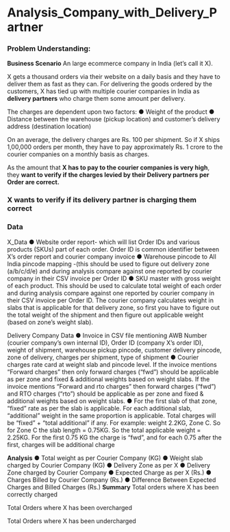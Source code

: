 # Analysis_Company_with_Delivery_Partner
### **Problem Understanding:**
**Business Scenario**
An large ecommerce company in India (let’s call it X).

X gets a thousand orders via their website on a daily basis and they have to deliver them as fast
as they can. For delivering the goods ordered by the customers, X has tied up with multiple
courier companies in India as **delivery partners** who charge them some amount per delivery.

The charges are dependent upon two factors:
● Weight of the product
● Distance between the warehouse (pickup location) and customer’s delivery address
(destination location)

On an average, the delivery charges are Rs. 100 per shipment. So if X ships 1,00,000 orders
per month, they have to pay approximately Rs. 1 crore to the courier companies on a monthly
basis as charges.

As the amount that **X has to pay to the courier companies is very high**, they **want to verify if the
charges levied by their Delivery partners per Order are correct.**

### **X wants to verify if its delivery partner is charging them correct**

### Data
X_Data
● Website order report- which will list Order IDs and various products (SKUs) part of each
order. Order ID is common identifier between X’s order report and courier company
invoice
● Warehouse pincode to All India pincode mapping -(this should be used to figure out
delivery zone (a/b/c/d/e) and during analysis compare against one reported by courier
company in their CSV invoice per Order ID
● SKU master with gross weight of each product. This should be used to calculate total
weight of each order and during analysis compare against one reported by courier
company in their CSV invoice per Order ID. The courier company calculates weight in
slabs that is applicable for that delivery zone, so first you have to figure out the total
weight of the shipment and then figure out applicable weight (based on zone’s weight
slab).

Delivery Company Data
● Invoice in CSV file mentioning AWB Number (courier company’s own internal ID), Order
ID (company X’s order ID), weight of shipment, warehouse pickup pincode, customer
delivery pincode, zone of delivery, charges per shipment, type of shipment
● Courier charges rate card at weight slab and pincode level. If the invoice mentions
“Forward charges” then only forward charges (“fwd”) should be applicable as per zone
and fixed & additional weights based on weight slabs. If the invoice mentions “Forward
and rto charges” then forward charges (“fwd”) and RTO charges (“rto”) should be
applicable as per zone and fixed & additional weights based on weight slabs.
● For the first slab of that zone, “fixed” rate as per the slab is applicable. For each
additional slab, “additional” weight in the same proportion is applicable. Total charges will
be “fixed” + “total additional” if any. For example: weight 2.2KG, Zone C. So for Zone C
the slab length = 0.75KG. So the total applicable weight = 2.25KG. For the first 0.75 KG
the charge is “fwd”, and for each 0.75 after the first, charges will be additional charge


**Analysis**
● Total weight as per Courier Company (KG)
● Weight slab charged by Courier Company (KG)
● Delivery Zone as per X
● Delivery Zone charged by Courier Company
● Expected Charge as per X (Rs.)
● Charges Billed by Courier Company (Rs.)
● Difference Between Expected Charges and Billed Charges (Rs.)
**Summary**
Total orders where X has been correctly charged 

Total Orders where X has been overcharged

Total Orders where X has been undercharged
